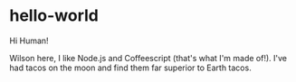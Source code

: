 # hello-world

Hi Human! 

Wilson here, I like Node.js and Coffeescript (that's what I'm made of!).
I've had tacos on the moon and find them far superior to Earth tacos. 
